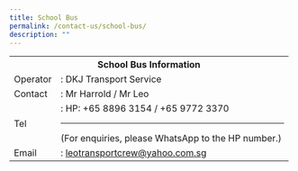 ```yaml
---
title: School Bus
permalink: /contact-us/school-bus/
description: ""
---
```

<table>
<tbody>
<tr>
<th colspan="2">School Bus Information</th>
</tr>
<tr>
<td>Operator</td>
<td>: DKJ Transport Service</td>
</tr>
<tr>
<td>Contact</td>
<td>: Mr Harrold / Mr Leo</td>
</tr>
<tr>
<td>Tel</td>
<td>: HP: +65 8896 3154 / +65 9772 3370 <hr> (For enquiries, please WhatsApp to the HP number.)&nbsp;</td>
</tr>
<tr>
<td>Email</td>
<td>:&nbsp;<a href="mailto:leotransportcrew@yahoo.com.sg">leotransportcrew@yahoo.com.sg</a></td>
</tr>
</tbody>
</table>